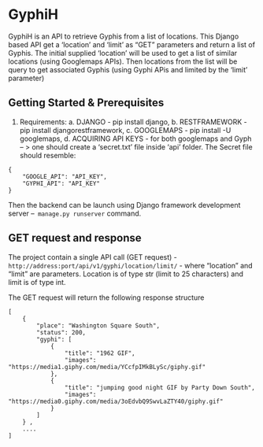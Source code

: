 # GyphiH

GyphiH is an API to retrieve Gyphis from a list of locations. This Django based API get a ‘location’ and ‘limit’ as “GET” parameters and return a list of Gyphis. The initial supplied ‘location’ will be used to get a list of similar locations (using Googlemaps APIs). Then locations from the list will be query to get associated Gyphis (using Gyphi APis and limited by the ‘limit’ parameter)

## Getting Started & Prerequisites
1.	Requirements:
a.	DJANGO - pip install django,
b.	RESTFRAMEWORK - pip install djangorestframework,
c.	GOOGLEMAPS - pip install -U googlemaps, 
d.	ACQUIRING API KEYS -  for both googlemaps and Gyph – > one should create a ‘secret.txt’ file inside ‘api’ folder. The
Secret file should resemble:
```
{
    "GOOGLE_API": "API_KEY",
    "GYPHI_API": "API_KEY"
}
```
 Then the backend can be launch using Django framework development server –``` manage.py runserver``` command.


## GET request and response
The project contain a single API call (GET request) -  ``` http://address:port/api/v1/gyphi/location/limit/``` - where “location” and “limit” are parameters. Location is of type str (limit to 25 characters) and limit is of type int.

The GET request will return the following response structure
```
[
    {
        "place": "Washington Square South",
        "status": 200,
        "gyphi": [
            {
                "title": "1962 GIF",
                "images": "https://media1.giphy.com/media/YCcfpIMkBLySc/giphy.gif"
            },
            {
                "title": "jumping good night GIF by Party Down South",
                "images": "https://media0.giphy.com/media/3oEdvbQ9SwvLaZTY40/giphy.gif"
            }
        ]
    } ,
    ....
]
```
